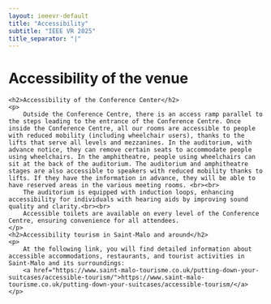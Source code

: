 ```yaml
---
layout: ieeevr-default
title: "Accessibility"
subtitle: "IEEE VR 2025"
title_separator: "|"
---
```


<div>
    <h1>Accessibility of the venue</h1>
        
    <h2>Accessibility of the Conference Center</h2>
    <p>
        Outside the Conference Centre, there is an access ramp parallel to the steps leading to the entrance of the Conference Centre. Once inside the Conference Centre, all our rooms are accessible to people with reduced mobility (including wheelchair users), thanks to the lifts that serve all levels and mezzanines. In the auditorium, with advance notice, they can remove certain seats to accommodate people using wheelchairs. In the amphitheatre, people using wheelchairs can sit at the back of the auditorium. The auditorium and amphitheatre stages are also accessible to speakers with reduced mobility thanks to lifts. If they have the information in advance, they will be able to have reserved areas in the various meeting rooms. <br><br>
        The auditorium is equipped with induction loops, enhancing accessibility for individuals with hearing aids by improving sound quality and clarity.<br><br>
		Accessible toilets are available on every level of the Conference Centre, ensuring convenience for all attendees.
    </p>
    <h2>Accessibility tourism in Saint-Malo and around</h2>
    <p>
        At the following link, you will find detailed information about accessible accommodations, restaurants, and tourist activities in Saint-Malo and its surroundings:
		<a href="https://www.saint-malo-tourisme.co.uk/putting-down-your-suitcases/accessible-tourism/">https://www.saint-malo-tourisme.co.uk/putting-down-your-suitcases/accessible-tourism/</a>
    </p>
</div>


